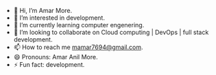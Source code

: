 - 👋 Hi, I’m Amar More.
- 👀 I’m interested in development.
- 🌱 I’m currently learning computer engenering.
- 💞️ I’m looking to collaborate on Cloud computing | DevOps | full stack development.
- 📫 How to reach me mamar7694@gmail.com.
- 😄 Pronouns: Amar Anil More.
- ⚡ Fun fact: development.

<!---
amarmor21/amarmor21 is a ✨ special ✨ repository because its `README.md` (this file) appears on your GitHub profile.
You can click the Preview link to take a look at your changes.
--->
